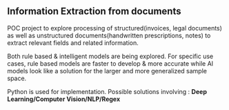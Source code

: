 ## Information Extraction from documents

POC project to explore processing of structured(invoices, legal documents)  as well as unstructured documents(handwritten prescriptions, notes) to extract relevant fields and related information. 

Both rule based & intelligent models are being explored. For specific use cases, rule based models are faster to develop & more accurate while AI models look like a solution for the larger and more generalized sample space.

Python is used for implementation.
Possible solutions involving : **Deep Learning/Computer Vision/NLP/Regex**
